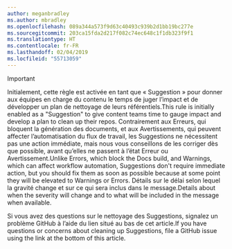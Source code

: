 ```yaml
---
author: meganbradley
ms.author: mbradley
ms.openlocfilehash: 089a344a573f9d63c40493c939b2d1bb19bc277e
ms.sourcegitcommit: 203ca15fda2d217f082c74ec648c1f1db323f9f1
ms.translationtype: HT
ms.contentlocale: fr-FR
ms.lasthandoff: 02/04/2019
ms.locfileid: "55713059"
---
```

> [!IMPORTANT]
> <span data-ttu-id="daa40-101">Initialement, cette règle est activée en tant que « Suggestion » pour donner aux équipes en charge du contenu le temps de juger l’impact et de développer un plan de nettoyage de leurs référentiels.</span><span class="sxs-lookup"><span data-stu-id="daa40-101">This rule is initially enabled as a "Suggestion" to give content teams time to gauge impact and develop a plan to clean up their repos.</span></span> <span data-ttu-id="daa40-102">Contrairement aux Erreurs, qui bloquent la génération des documents, et aux Avertissements, qui peuvent affecter l’automatisation du flux de travail, les Suggestions ne nécessitent pas une action immédiate, mais nous vous conseillons de les corriger dès que possible, avant qu’elles ne passent à l’état Erreur ou Avertissement.</span><span class="sxs-lookup"><span data-stu-id="daa40-102">Unlike Errors, which block the Docs build, and Warnings, which can affect workflow automation, Suggestions don't require immediate action, but you should fix them as soon as possible because at some point they will be elevated to Warnings or Errors.</span></span> <span data-ttu-id="daa40-103">Détails sur le délai selon lequel la gravité change et sur ce qui sera inclus dans le message.</span><span class="sxs-lookup"><span data-stu-id="daa40-103">Details about when the severity will change and to what will be included in the message when available.</span></span>
>
> <span data-ttu-id="daa40-104">Si vous avez des questions sur le nettoyage des Suggestions, signalez un problème GitHub à l’aide du lien situé au bas de cet article.</span><span class="sxs-lookup"><span data-stu-id="daa40-104">If you have questions or concerns about cleaning up Suggestions, file a GitHub issue using the link at the bottom of this article.</span></span>
